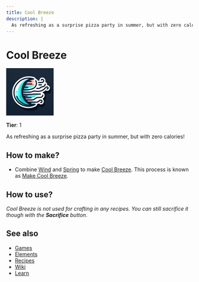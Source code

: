 ```yaml
---
title: Cool Breeze
description: |
  As refreshing as a surprise pizza party in summer, but with zero calories!
---
```

# Cool Breeze

![](../images/item.coolbreeze.png)

**Tier**: 1

As refreshing as a surprise pizza party in summer, but with zero calories!

## How to make?

* Combine [Wind](/wiki/elements/wind) and [Spring](/wiki/elements/spring) to make [Cool Breeze](/wiki/elements/cool-breeze). This process is known as [Make Cool Breeze](/wiki/recipes/make-cool-breeze).

## How to use?

_Cool Breeze is not used for crafting in any recipes. You can still sacrifice it though with the **Sacrifice** button._

## See also

* [Games](/wiki/games)
* [Elements](/wiki/elements)
* [Recipes](/wiki/recipes)
* [Wiki](/wiki/index)
* [Learn](/learn/index)